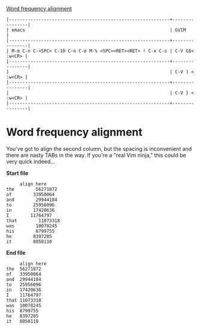 [to solve]:http://www.vimgolf.com/challenges/50f3c2d55c891f0002000002

[Word frequency alignment][to solve]

```
|------------------------------------------------------------+----------------|
| emacs                                                      | GVIM           |
|------------------------------------------------------------+----------------|
| M-m C-n C-<SPC> C-10 C-n C-e M-% <SPC><RET><RET> ! C-x C-s | C-V G$< :w<CR> |
|------------------------------------------------------------+----------------|
|                                                            | C-V ) < :w<CR> |
|------------------------------------------------------------+----------------|
|                                                            | C-V } < :w<CR> |
|------------------------------------------------------------+----------------|
```

# Word frequency alignment

You've got to align the second column, but the spacing is inconvenient and there are nasty TABs in the way. If you're a "real Vim ninja," this could be very quick indeed...

**Start file**

```
     align here
the        56271872
of        33950064
and        29944184
to        25956096
in        17420636
I        11764797
that        11073318
was        10078245
his        8799755
he        8397205
it        8058110
```

**End file**

```
     align here
the  56271872
of   33950064
and  29944184
to   25956096
in   17420636
I    11764797
that 11073318
was  10078245
his  8799755
he   8397205
it   8058110
```
